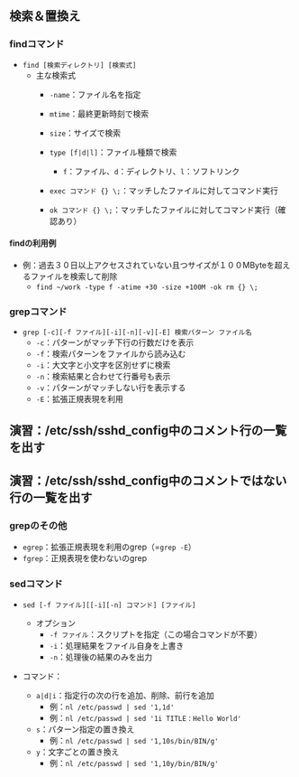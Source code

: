 ## 検索＆置換え



### findコマンド

- `find [検索ディレクトリ] [検索式]`
  - 主な検索式
    - `-name`：ファイル名を指定
    - `mtime`：最終更新時刻で検索
    - `size`：サイズで検索



    - `type [f|d|l]`：ファイル種類で検索
      - `f`：ファイル、`d`：ディレクトリ、`l`：ソフトリンク
    - `exec コマンド {} \;`：マッチしたファイルに対してコマンド実行
    - `ok コマンド {} \;`：マッチしたファイルに対してコマンド実行（確認あり）



#### findの利用例

- 例：過去３０日以上アクセスされていない且つサイズが１００MByteを超えるファイルを検索して削除
  - `find ~/work -type f -atime +30 -size +100M -ok rm {} \;` 



### grepコマンド

- `grep [-c][-f ファイル][-i][-n][-v][-E] 検索パターン ファイル名`
  - `-c`：パターンがマッチ下行の行数だけを表示
  - `-f`：検索パターンをファイルから読み込む
  - `-i`：大文字と小文字を区別せずに検索
  - `-n`：検索結果と合わせて行番号も表示
  - `-v`：パターンがマッチしない行を表示する
  - `-E`：拡張正規表現を利用



 ## 演習：/etc/ssh/sshd_config中のコメント行の一覧を出す
 ## 演習：/etc/ssh/sshd_config中のコメントではない行の一覧を出す



### grepのその他

- `egrep`：拡張正規表現を利用のgrep（=`grep -E`）
- `fgrep`：正規表現を使わないのgrep



### sedコマンド

- `sed [-f ファイル][[-i][-n] コマンド] [ファイル]`
  - オプション
    - `-f ファイル`：スクリプトを指定（この場合コマンドが不要）
    - `-i`：処理結果をファイル自身を上書き
    - `-n`：処理後の結果のみを出力



- コマンド：
  - `a|d|i`：指定行の次の行を追加、削除、前行を追加
    - 例：`nl /etc/passwd | sed '1,1d'`
    - 例：`nl /etc/passwd | sed '1i TITLE：Hello World'`
  - `s`：パターン指定の置き換え
    - 例：`nl /etc/passwd | sed '1,10s/bin/BIN/g'`
  - `y`：文字ごとの置き換え
    - 例：`nl /etc/passwd | sed '1,10y/bin/BIN/g'`
